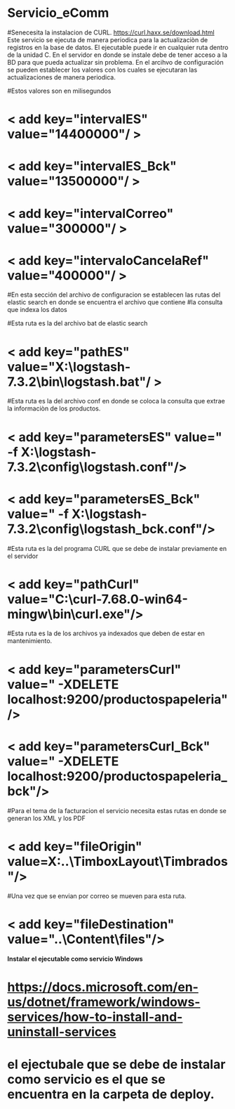 # Servicio_eComm
#Senecesita la instalacion de CURL. https://curl.haxx.se/download.html
Este servicio se ejecuta de manera periodica para la actualizaciòn de registros en la base de datos.
El ejecutable puede ir en cualquier ruta dentro de la unidad C.
En el servidor en donde se instale debe de tener acceso a la BD para que pueda actualizar sin problema.
En el arcihvo de configuración se pueden establecer los valores con los cuales se ejecutaran las actualizaciones de manera periodica.

#Estos valores son en milisegundos
#  < add key="intervalES" value="14400000"/ >
# < add key="intervalES_Bck" value="13500000"/ >
# < add key="intervalCorreo" value="300000"/ >
# < add key="intervaloCancelaRef" value="400000"/ >

#En esta sección del archivo de configuracion se establecen las rutas del elastic search en donde se encuentra el archivo que contiene
#la consulta que indexa los datos

#Esta ruta es la del archivo bat de elastic search
# < add key="pathES" value="X:\logstash-7.3.2\bin\logstash.bat"/ >

#Esta ruta es la del archivo conf en donde se coloca la consulta que extrae la informaciòn de los productos.
# < add key="parametersES" value=" -f X:\logstash-7.3.2\config\logstash.conf"/>
# < add key="parametersES_Bck" value=" -f X:\logstash-7.3.2\config\logstash_bck.conf"/>

#Esta ruta es la del programa CURL que se debe de instalar previamente en el servidor
# < add key="pathCurl" value="C:\curl-7.68.0-win64-mingw\bin\curl.exe"/>

#Esta ruta es la de los archivos ya indexados que deben de estar en mantenimiento.
# < add key="parametersCurl" value=" -XDELETE localhost:9200/productospapeleria"/>
# < add key="parametersCurl_Bck" value=" -XDELETE localhost:9200/productospapeleria_bck"/>

#Para el tema de la facturacion el servicio necesita estas rutas en donde se generan los XML y los PDF
# < add key="fileOrigin" value=X:..\TimboxLayout\Timbrados\"/>

#Una vez que se envian por correo se mueven para esta ruta.
# < add key="fileDestination" value="..\Content\files\"/>

#### Instalar el ejecutable como servicio Windows
# https://docs.microsoft.com/en-us/dotnet/framework/windows-services/how-to-install-and-uninstall-services
# el ejectubale que se debe de instalar como servicio es el que se encuentra en la carpeta de deploy.
